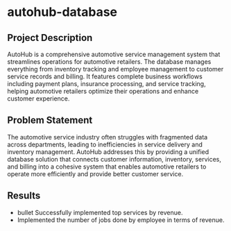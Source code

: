 # autohub-database
## Project Description
AutoHub is a comprehensive automotive service management system that streamlines operations for automotive retailers. The database manages everything from inventory tracking and employee management to customer service records and billing. It features complete business workflows including payment plans, insurance processing, and service tracking, helping automotive retailers optimize their operations and enhance customer experience.
## Problem Statement
The automotive service industry often struggles with fragmented data across departments, leading to inefficiencies in service delivery and inventory management. AutoHub addresses this by providing a unified database solution that connects customer information, inventory, services, and billing into a cohesive system that enables automotive retailers to operate more efficiently and provide better customer service.
## Results
* bullet Successfully implemented top services by revenue.
* Implemented the number of jobs done by employee in terms of revenue.
